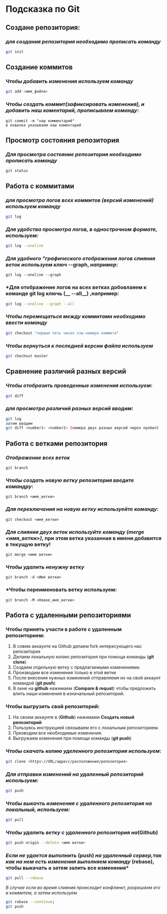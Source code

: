 # **Подсказка по Git**

## **Создане репозитория**:
### *для создания репозитория необходимо прописать команду*

```sh
git init
``````

## **Создание коммитов**

### *Чтобы добавить изменения используем команду*

```sh 
git add <имя_файла>
``````

### *Чтобы создать коммит(зафиксировать изменения), и добавить наш коментарий, прописываем команду*:
``````
git commit -m "наш комментарий"
в ковычка указываем наш коментарий
``````

## **Просмотр состояния репозитория** 

### *Для просмотра состояние репозитория необходимо прописать команду*

```
git status
```

## **Работа с коммитами** 

### *для просмотра логов всех коммитов (версий изменений) используем команду*

```sh
git log
```


### *Для удобства просмотра логов, в однострочном формате, используем:*

```sh
git log --oneline 
```

### *Для удобного "__графического__ отображения логов слияния веток используем ключ* --graph, *например*:
```
git log --oneline --graph
```

### *Для отображение логов на всех ветках добовлаяем к команде __git log__ ключь (__ --all__) ,например:
```sh
git log --oneline --graph --all
```

### *Чтобы перемещаться между коммитами необходимо ввести команду*

```sh
git checkout "первые пять чисел хэш номера коммита"
```

### *Чтобы вернуться к последней версии файла используем*

```sh
git chechout master
``````

## **Сравнение различий разных версий** 

### *Чтобы отобразить проведенные изменения используем*:
```sh
git diff
``````

### *для просмотра различий разных версий вводим*:

```sh
git log
затем вводим
git diff <number1> <number2> (номера двух разных версий через пробел)
```

## **Работа с ветками репозитория**

### *Отображение всех веток*
```
git branch
``````

### *Чтобы создать новую ветку репозитория введите командру*:
```
git branch <имя_ветки>
```

### *Для переключения на новую ветку используейте команду*:
```
git checkout <имя_ветки>
```

### *Для слияния двух веток используйте команду (merge <имя_ветки>)*, __при этом ветка указанная в имени добавится в текущую ветку!__
```
git merge <имя ветки>
```

### *Чтобы удалить ненужну ветку*
```
git branch -d <Имя ветки>
```

### *Чтобы переименовать ветку используем:
```SH
git branch -M <Новое_имя_ветки>
```

## **Работа с удаленными репозиториями** 

### Чтобы принять участи в работе с удаленным репозиторием: 
1. В совем аккаунте на Github делаем fork интересующего нас репозитория
2. Делаем локальную копию репозитория при помощи команды (__git clone__)
3. Создаем отдельную ветку с предлагаемыми изменениями.
4. Производим все изменения только в этой ветке
5. После внесения нужных изменений отправляемя их на свой аккаунт командой (__git push__)
6. В окне на **github** нажимаем (**Compare & requst**) чтобы предложить влить наши изменения в изначальный репозиторий.

### Чтобы выгрузить свой репозиторий:
1. На своем аккаунте в (**Github**) нажимаем **Создать новый репозиторий**
2. Пользуясь инструкцией связываем его с локальным репозиторием.
3. Призводим все необходимые изменения.
4. Выгружаем изменения при помощи команды (**git push**)

### *Чтобы скачать копию уделенного репозитория используем*:
```sh
git clone <https://URL/адресс/расположения/репозитория>
```

### *Для отправки изменений на удаленный репозиторий используем*:
```sh
git push
```

### *Чтобы выкачть изменения с удаленного репозитория на локальный, используем*:
```sh
git pull
```

### *Чтобы удалить ветку с удаленного репозитория на*(Github)
```sh
git push origin --delete <имя ветки>
```

### *Если не удается выполнить* (push) *на удаленный сервер,так как на нем есть изменения выполняем команду* (rebase), чтобы выкачать а затем залить все изменения*
```sh
git pull --rebase
```

*В случае если во время слияния происходит конфлинкт, разрешаем его и коммитем, а затем используем*
```sh
git rabase --continue;
git push
```











